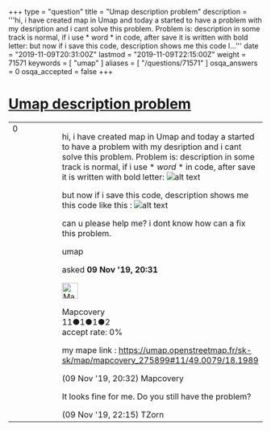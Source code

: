 +++
type = "question"
title = "Umap description problem"
description = '''hi, i have created map in Umap and today a started to have a problem with my desription and i cant solve this problem. Problem is: description in some track is normal, if i use * word * in code, after save it is written with bold letter:  but now if i save this code, description shows me this code l...'''
date = "2019-11-09T20:31:00Z"
lastmod = "2019-11-09T22:15:00Z"
weight = 71571
keywords = [ "umap" ]
aliases = [ "/questions/71571" ]
osqa_answers = 0
osqa_accepted = false
+++

<div class="headNormal">

# [Umap description problem](/questions/71571/umap-description-problem)

</div>

<div id="main-body">

<div id="askform">

<table id="question-table" style="width:100%;">
<colgroup>
<col style="width: 50%" />
<col style="width: 50%" />
</colgroup>
<tbody>
<tr>
<td style="width: 30px; vertical-align: top"><div class="vote-buttons">
<span id="post-71571-upvote" class="ajax-command post-vote up" rel="nofollow" title="I like this post (click again to cancel)"> </span>
<div id="post-71571-score" class="post-score" title="current number of votes">
0
</div>
<span id="post-71571-downvote" class="ajax-command post-vote down" rel="nofollow" title="I dont like this post (click again to cancel)"> </span> <span id="favorite-mark" class="ajax-command favorite-mark" rel="nofollow" title="mark/unmark this question as favorite (click again to cancel)"> </span>
<div id="favorite-count" class="favorite-count">
&#10;</div>
</div></td>
<td><div id="item-right">
<div class="question-body">
<p>hi, i have created map in Umap and today a started to have a problem with my desription and i cant solve this problem. Problem is: description in some track is normal, if i use * <em>word</em> * in code, after save it is written with bold letter: <img src="https://help.openstreetmap.org/upfiles/umap2.png" alt="alt text" /></p>
<p>but now if i save this code, description shows me this code like this : <img src="https://help.openstreetmap.org/upfiles/umap.png" alt="alt text" /></p>
<p>can u please help me? i dont know how can a fix this problem.</p>
</div>
<div id="question-tags" class="tags-container tags">
<span class="post-tag tag-link-umap" rel="tag" title="see questions tagged &#39;umap&#39;">umap</span>
</div>
<div id="question-controls" class="post-controls">
&#10;</div>
<div class="post-update-info-container">
<div class="post-update-info post-update-info-user">
<p>asked <strong>09 Nov '19, 20:31</strong></p>
<img src="https://secure.gravatar.com/avatar/b713a0a68fdad5f7e3c1b53f34f19291?s=32&amp;d=identicon&amp;r=g" class="gravatar" width="32" height="32" alt="Mapcovery&#39;s gravatar image" />
<p><span>Mapcovery</span><br />
<span class="score" title="11 reputation points">11</span><span title="1 badges"><span class="badge1">●</span><span class="badgecount">1</span></span><span title="1 badges"><span class="silver">●</span><span class="badgecount">1</span></span><span title="2 badges"><span class="bronze">●</span><span class="badgecount">2</span></span><br />
<span class="accept_rate" title="Rate of the user&#39;s accepted answers">accept rate:</span> <span title="Mapcovery has no accepted answers">0%</span></p>
</img>
</div>
</div>
<div id="comments-container-71571" class="comments-container">
<span id="71572"></span>
<div id="comment-71572" class="comment">
<div id="post-71572-score" class="comment-score">
&#10;</div>
<div class="comment-text">
<p>my mape link : <a href="https://umap.openstreetmap.fr/sk-sk/map/mapcovery_275899#11/49.0079/18.1989">https://umap.openstreetmap.fr/sk-sk/map/mapcovery_275899#11/49.0079/18.1989</a></p>
</div>
<div id="comment-71572-info" class="comment-info">
<span class="comment-age">(09 Nov '19, 20:32)</span> <span class="comment-user userinfo">Mapcovery</span>
</div>
</div>
<span id="71573"></span>
<div id="comment-71573" class="comment">
<div id="post-71573-score" class="comment-score">
&#10;</div>
<div class="comment-text">
<p>It looks fine for me. Do you still have the problem?</p>
</div>
<div id="comment-71573-info" class="comment-info">
<span class="comment-age">(09 Nov '19, 22:15)</span> <span class="comment-user userinfo">TZorn</span>
</div>
</div>
</div>
<div id="comment-tools-71571" class="comment-tools">
&#10;</div>
<div class="clear">
&#10;</div>
<div id="comment-71571-form-container" class="comment-form-container">
&#10;</div>
<div class="clear">
&#10;</div>
</div></td>
</tr>
</tbody>
</table>

</div>

</div>

